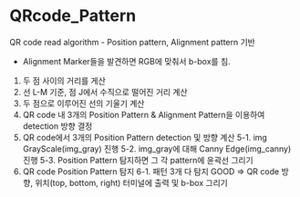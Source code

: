 # QRcode_Pattern
QR code read algorithm - Position pattern, Alignment pattern 기반
- Alignment Marker들을 발견하면 RGB에 맞춰서 b-box를 침.
1. 두 점 사이의 거리를 게산
2. 선 L-M 기준, 점 J에서 수직으로 떨어진 거리 계산
3. 두 점으로 이루어진 선의 기울기 계산
4. QR code 내 3개의 Position Pattern & Alignment Pattern을 이용하여 detection 방향 결정
5. QR code에서 3개의 Position Pattern detection 및 방향 계산
    5-1. img GrayScale(img_gray) 진행
    5-2. img_gray에 대해 Canny Edge(img_canny) 진행
    5-3. Position Pattern 탐지하면 그 각 pattern에 윤곽선 그리기
6. QR code Position Pattern 탐지
    6-1. 패턴 3개 다 탐지 GOOD => QR code 방향, 위치(top, bottom, right) 터미널에 출력 및 b-box 그리기